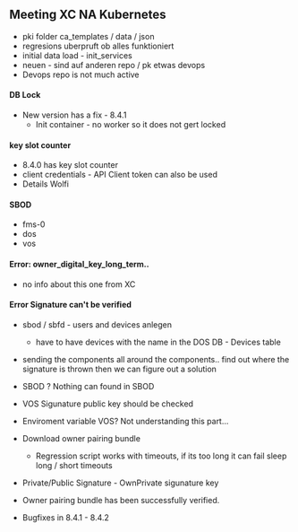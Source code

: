 ## Meeting XC NA Kubernetes

- pki folder ca_templates / data / json 
- regresions uberpruft ob alles funktioniert
- initial data load - init_services
- neuen - sind auf anderen repo / pk etwas devops 
- Devops repo is not much active

#### DB Lock 
- New version has a fix - 8.4.1 
	- Init container - no worker so it does not gert locked

#### key slot counter
- 8.4.0 has key slot counter
- client credentials - API Client token can also be used 
- Details Wolfi

#### SBOD
- fms-0 
- dos
- vos

#### Error: owner_digital_key_long_term..
- no info about this one from XC 

#### Error Signature can't be verified

- sbod / sbfd - users and devices anlegen
	- have to have devices with the name in the DOS DB - Devices table
- sending the components all around the components.. find out where the signature is thrown then we can figure out a solution
- SBOD ? Nothing can found in SBOD 
- VOS Sigunature public key should be checked
- Enviroment variable VOS? Not understanding this part... 
- Download owner pairing bundle
	- Regression script works with timeouts, if its too long it can fail sleep long / short timeouts 
- Private/Public Signature - OwnPrivate sigunature key 

- Owner pairing bundle has been successfully verified. 
- Bugfixes in 8.4.1 - 8.4.2